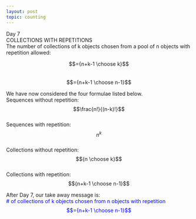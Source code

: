 ```yaml
---
layout: post
topic: counting
---
```

Day 7  
COLLECTIONS WITH REPETITIONS  
The number of collections of k objects chosen from a pool of n objects with repetition allowed:

$$={n+k-1 \choose k}$$  
$$={n+k-1 \choose n-1}$$

We have now considered the four formulae listed below.  
Sequences without repetition:  $$\frac{n!}{(n-k)!}$$  
Sequences with repetition:  $$n^{k}$$  
Collections without repetition:  $${n \choose k}$$  
Collections with repetition:  $${n+k-1 \choose n-1}$$  

After Day 7, our take away message is:  
<span style="color:blue"># of collections of k objects chosen from n objects with repetition $$={n+k-1 \choose n-1}$$</span>  



